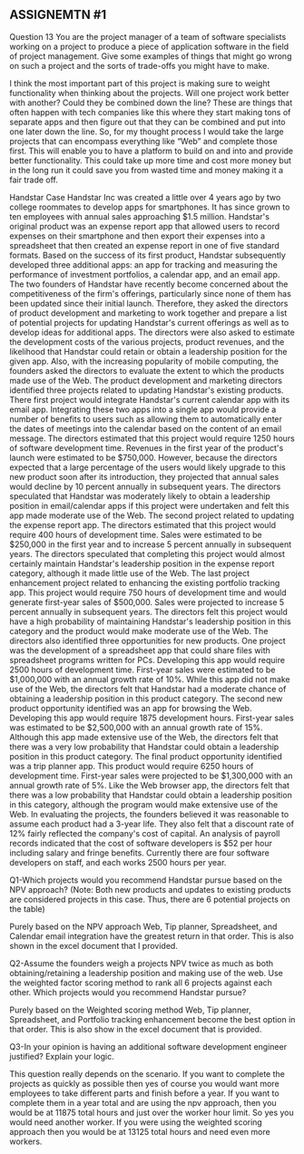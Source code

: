 ## ASSIGNEMTN #1


Question 13
You are the project manager of a team of software specialists working on a project to produce a piece of application software in the field of project management. Give some examples of things that might go wrong on such a project and the sorts of trade-offs you might have to make.

I think the most important part of this project is making sure to weight functionality when thinking about the projects. Will one project work better with another? Could they be combined down the line? These are things that often happen with tech companies like this where they start making tons of separate apps and then figure out that they can be combined and put into one later down the line. So, for my thought process I would take the large projects that can encompass everything like “Web” and complete those first. This will enable you to have a platform to build on and into and provide better functionality. This could take up more time and cost more money but in the long run it could save you from wasted time and money making it a fair trade off.

Handstar Case
Handstar Inc was created a little over 4 years ago by two college roommates to develop apps for smartphones. It has since grown to ten employees with annual sales approaching $1.5 million. Handstar's original product was an expense report app that allowed users to record expenses on their smartphone and then export their expenses into a spreadsheet that then created an expense report in one of five standard formats. Based on the success of its first product, Handstar subsequently developed three additional apps: an app for tracking and measuring the performance of investment portfolios, a calendar app, and an email app.
The two founders of Handstar have recently become concerned about the competitiveness of the firm's offerings, particularly since none of them has been updated since their initial launch. Therefore, they asked the directors of product development and marketing to work together and prepare a list of potential projects for updating Handstar's current offerings as well as to develop ideas for additional apps. The directors were also asked to estimate the development costs of the various projects, product revenues, and the likelihood that Handstar could retain or obtain a leadership position for the given app. Also, with the increasing popularity of mobile computing, the founders asked the directors to evaluate the extent to which the products made use of the Web.
The product development and marketing directors identified three projects related to updating Handstar's existing products. There first project would integrate Handstar's current calendar app with its email app. Integrating these two apps into a single app would provide a number of benefits to users such as allowing them to automatically enter the dates of meetings into the calendar based on the content of an email message. The directors estimated that this project would require 1250 hours of software development time. Revenues in the first year of the product's launch were estimated to be $750,000. However, because the directors expected that a large percentage of the users would likely upgrade to this new product soon after its introduction, they projected that annual sales would decline by 10 percent annually in subsequent years. The directors speculated that Handstar was moderately likely to obtain a leadership position in email/calendar apps if this project were undertaken and felt this app made moderate use of the Web.
The second project related to updating the expense report app. The directors estimated that this project would require 400 hours of development time. Sales were estimated to be $250,000 in the first year and to increase 5 percent annually in subsequent years. The directors speculated that completing this project would almost certainly maintain Handstar's leadership position in the expense report category, although it made little use of the Web.
The last project enhancement project related to enhancing the existing portfolio tracking app. This project would require 750 hours of development time and would generate first-year sales of $500,000. Sales were projected to increase 5 percent annually in subsequent years. The directors felt this project would have a high probability of maintaining Handstar's leadership position in this category and the product would make moderate use of the Web.
The directors also identified three opportunities for new products. One project was the development of a spreadsheet app that could share files with spreadsheet programs written for PCs. Developing this app would require 2500 hours of development time. First-year sales were estimated to be $1,000,000 with an annual growth rate of 10%. While this app did not make use of the Web, the directors felt that Handstar had a moderate chance of obtaining a leadership position in this product category.
The second new product opportunity identified was an app for browsing the Web. Developing this app would require 1875 development hours. First-year sales was estimated to be $2,500,000 with an annual growth rate of 15%. Although this app made extensive use of the Web, the directors felt that there was a very low probability that Handstar could obtain a leadership position in this product category.
The final product opportunity identified was a trip planner app. This product would require 6250 hours of development time. First-year sales were projected to be $1,300,000 with an annual growth rate of 5%. Like the Web browser app, the directors felt that there was a low probability that Handstar could obtain a leadership position in this category, although the program would make extensive use of the Web.
In evaluating the projects, the founders believed it was reasonable to assume each product had a 3-year life. They also felt that a discount rate of 12% fairly reflected the company's cost of capital. An analysis of payroll records indicated that the cost of software developers is $52 per hour including salary and fringe benefits. Currently there are four software developers on staff, and each works 2500 hours per year.

Q1-Which projects would you recommend Handstar pursue based on the NPV approach? (Note: Both new products and updates to existing products are considered projects in this case. Thus, there are 6 potential projects on the table)

Purely based on the NPV approach Web, Tip planner, Spreadsheet, and Calendar email integration have the greatest return in that order. This is also shown in the excel document that I provided.

Q2-Assume the founders weigh a projects NPV twice as much as both obtaining/retaining a leadership position and making use of the web. Use the weighted factor scoring method to rank all 6 projects against each other. Which projects would you recommend Handstar pursue?

Purely based on the Weighted scoring method Web, Tip planner, Spreadsheet, and Portfolio tracking enhancement become the best option in that order. This is also show in the excel document that is provided.

Q3-In your opinion is having an additional software development engineer justified? Explain your logic.

This question really depends on the scenario. If you want to complete the projects as quickly as possible then yes of course you would want more employees to take different parts and finish before a year. If you want to complete them in a year total and are using the npv approach, then you would be at 11875 total hours and just over the worker hour limit. So yes you would need another worker. If you were using the weighted scoring approach then you would be at 13125 total hours and need even more workers.
